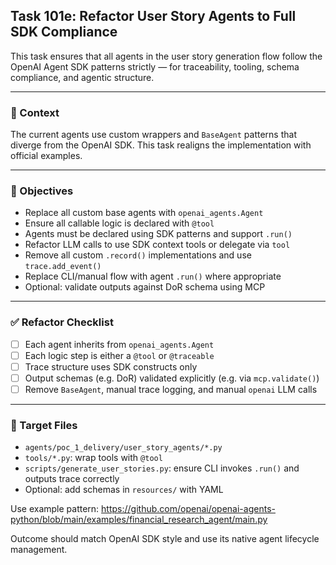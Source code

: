 ## Task 101e: Refactor User Story Agents to Full SDK Compliance

This task ensures that all agents in the user story generation flow follow the OpenAI Agent SDK patterns strictly — for traceability, tooling, schema compliance, and agentic structure.

---

### 🧠 Context
The current agents use custom wrappers and `BaseAgent` patterns that diverge from the OpenAI SDK. This task realigns the implementation with official examples.

---

### 🎯 Objectives
- Replace all custom base agents with `openai_agents.Agent`
- Ensure all callable logic is declared with `@tool`
- Agents must be declared using SDK patterns and support `.run()`
- Refactor LLM calls to use SDK context tools or delegate via `tool`
- Remove all custom `.record()` implementations and use `trace.add_event()`
- Replace CLI/manual flow with agent `.run()` where appropriate
- Optional: validate outputs against DoR schema using MCP

---

### ✅ Refactor Checklist
- [ ] Each agent inherits from `openai_agents.Agent`
- [ ] Each logic step is either a `@tool` or `@traceable`
- [ ] Trace structure uses SDK constructs only
- [ ] Output schemas (e.g. DoR) validated explicitly (e.g. via `mcp.validate()`)
- [ ] Remove `BaseAgent`, manual trace logging, and manual `openai` LLM calls

---

### 📂 Target Files
- `agents/poc_1_delivery/user_story_agents/*.py`
- `tools/*.py`: wrap tools with `@tool`
- `scripts/generate_user_stories.py`: ensure CLI invokes `.run()` and outputs trace correctly
- Optional: add schemas in `resources/` with YAML

Use example pattern:
https://github.com/openai/openai-agents-python/blob/main/examples/financial_research_agent/main.py

Outcome should match OpenAI SDK style and use its native agent lifecycle management.